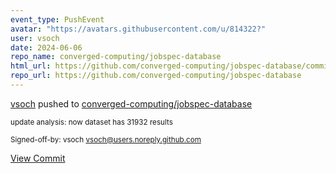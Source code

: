 ```yaml
---
event_type: PushEvent
avatar: "https://avatars.githubusercontent.com/u/814322?"
user: vsoch
date: 2024-06-06
repo_name: converged-computing/jobspec-database
html_url: https://github.com/converged-computing/jobspec-database/commit/3a0e5ab7a65b66f39881b126093b9e4b1ac15887
repo_url: https://github.com/converged-computing/jobspec-database
---
```


<a href='https://github.com/vsoch' target='_blank'>vsoch</a> pushed to <a href='https://github.com/converged-computing/jobspec-database' target='_blank'>converged-computing/jobspec-database</a>

<small>update analysis: now dataset has 31932 results

Signed-off-by: vsoch <vsoch@users.noreply.github.com></small>

<a href='https://github.com/converged-computing/jobspec-database/commit/3a0e5ab7a65b66f39881b126093b9e4b1ac15887' target='_blank'>View Commit</a>